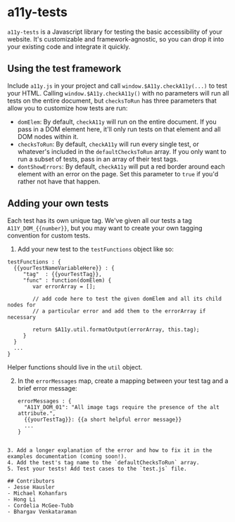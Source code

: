 a11y-tests
==========

`a11y-tests` is a Javascript library for testing the basic accessibility of your website. It's customizable and framework-agnostic, so you can drop it into your existing code and integrate it quickly.

## Using the test framework

Include `a11y.js` in your project and call `window.$A11y.checkA11y(...)` to test your HTML. Calling `window.$A11y.checkA11y()` with no parameters will run all tests on the entire document, but `checksToRun` has three parameters that allow you to customize how tests are run:

- `domElem`: By default, `checkA11y` will run on the entire document. If you pass in a DOM element here, it'll only run tests on that element and all DOM nodes within it.
- `checksToRun`: By default, `checkA11y` will run every single test, or whatever's included in the `defaultChecksToRun` array. If you only want to run a subset of tests, pass in an array of their test tags.
- `dontShowErrors`: By default, `checkA11y` will put a red border around each element with an error on the page. Set this parameter to `true` if you'd rather not have that happen.




## Adding your own tests

Each test has its own unique tag. We've given all our tests a tag `A11Y_DOM_{{number}}`, but you may want to create your own tagging convention for custom tests.

1. Add your new test to the `testFunctions` object like so:
  
  ```
  testFunctions : {
    {{yourTestNameVariableHere}} : {
       "tag"  : {{yourTestTag}},
       "func" : function(domElem) {
          var errorArray = [];
          
          // add code here to test the given domElem and all its child nodes for
          // a particular error and add them to the errorArray if necessary
            
          return $A11y.util.formatOutput(errorArray, this.tag);
       }
    }
    ...
  }
  ```
  Helper functions should live in the `util` object.

2. In the `errorMessages` map, create a mapping between your test tag and a brief error message:

    ```
    errorMessages : {
      "A11Y_DOM_01": "All image tags require the presence of the alt attribute.",
      {{yourTestTag}}: {{a short helpful error message}}
      ...
    }
  ```

3. Add a longer explanation of the error and how to fix it in the examples documentation (coming soon!).
4. Add the test's tag name to the `defaultChecksToRun` array.
5. Test your tests! Add test cases to the `test.js` file.

## Contributors
- Jesse Hausler
- Michael Kohanfars
- Hong Li
- Cordelia McGee-Tubb
- Bhargav Venkataraman
